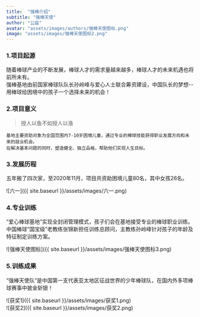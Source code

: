 ```yaml
---
title:  "强棒介绍"
subtitle: "强棒天使"
author: "公益"
avatar: "assets/images/authors/强棒天使图标.png"
image: "assets/images/强棒天使图标2.png"
---
```

### 1.项目起源  
随着棒球产业的不断发展，棒球人才的需求量越来越多，棒球人才的未来机遇也将前所未有。  
强棒基地由前国家棒球队队长孙岭峰与爱心人士联合筹资建设，中国队长的梦想--用棒球给困境中的孩子一个选择未来的机会！  

### 2.项目意义  
> 授人以鱼不如授人以渔  
> 
    基地主要资助对象为全国范围内7-10岁困境儿童，通过专业的棒球技能获得职业发展方向和未来的就业机会。  
    在解决基本问题的同时，塑造健全、独立品格，帮助他们实现人生目标。  
    
### 3.发展历程  
五年搬了四次家，至2020年11月，项目共资助困境儿童80名，其中女孩26名。  

![六一]({{ site.baseurl }}/assets/images/六一.png)  

### 4.专业训练  
“爱心棒球基地”实现全封闭管理模式，孩子们会在基地接受专业的棒球职业训练。  
中国棒球“国宝级”老教练张锦新担任训练总顾问，主教练孙岭峰针对孩子的年龄及特征制定训练方案。  

![强棒天使图标]({{ site.baseurl }}/assets/images/强棒天使图标3.png) 

### 5.训练成果  
“强棒天使队”是中国第一支代表亚太地区征战世界的少年棒球队，在国内外多项棒球赛事中披金斩银！  

![获奖1]({{ site.baseurl }}/assets/images/获奖1.png)  
![获奖2]({{ site.baseurl }}/assets/images/获奖2.png)

